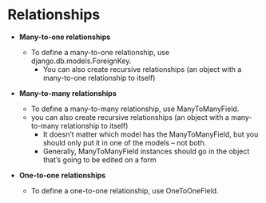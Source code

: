 # Relationships

- **Many-to-one relationships**
  - To define a many-to-one relationship, use django.db.models.ForeignKey.
    - You can also create recursive relationships (an object with a many-to-one relationship to itself)

- **Many-to-many relationships**
  - To define a many-to-many relationship, use ManyToManyField.
  - you can also create recursive relationships (an object with a many-to-many relationship to itself)
    - It doesn’t matter which model has the ManyToManyField, but you should only put it in one of the models – not both.
    - Generally, ManyToManyField instances should go in the object that’s going to be edited on a form

- **One-to-one relationships**
  - To define a one-to-one relationship, use OneToOneField.